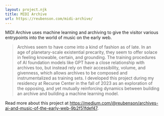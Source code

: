 ```yaml
---
layout: project.njk
title: MIDI Archive
url: https://reubenson.com/midi-archive/
---
```

<!-- <figure class="figure-medium">
  <img src="https://reubenson.com/midi-archive/assets/images/midi-ring.gif" alt="" style="height: 120px; width: auto; flex-grow: 0">
  <figcaption></figcaption>
</figure> -->

MIDI Archive uses machine learning and archiving to give the visitor various entrypoints into the world of music on the early web.

> Archives seem to have come into a kind of fashion as of late. In an age of planetary-scale existential precarity, they seem to offer solace in feeling knowable, certain, and grounding. The training procedures of AI foundation models like GPT have a close relationship with archives too, but instead rely on their accessibility, volume, and givenness, which allows archives to be composed and instrumentalized as training sets. I developed this project during my residency at Recurse Center in the fall of 2023 as an exploration of the opposing, and yet mutually reinforcing dynamics between building an archive and building a machine learning model.

Read more about this project at https://medium.com/@reubenson/archives-ai-and-music-of-the-early-web-9b2f51fdef47.